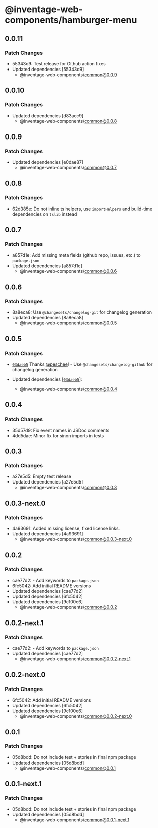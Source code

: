 # @inventage-web-components/hamburger-menu

## 0.0.11

### Patch Changes

- 55343d9: Test release for Github action fixes
- Updated dependencies [55343d9]
  - @inventage-web-components/common@0.0.9

## 0.0.10

### Patch Changes

- Updated dependencies [d83aec9]
  - @inventage-web-components/common@0.0.8

## 0.0.9

### Patch Changes

- Updated dependencies [e0dae87]
  - @inventage-web-components/common@0.0.7

## 0.0.8

### Patch Changes

- 62d385e: Do not inline ts helpers, use `importHelpers` and build-time dependencies on `tslib` instead

## 0.0.7

### Patch Changes

- a857d1e: Add missing meta fields (github repo, issues, etc.) to `package.json`
- Updated dependencies [a857d1e]
  - @inventage-web-components/common@0.0.6

## 0.0.6

### Patch Changes

- 8a8eca8: Use `@changesets/changelog-git` for changelog generation
- Updated dependencies [8a8eca8]
  - @inventage-web-components/common@0.0.5

## 0.0.5

### Patch Changes

- [`03daeb5`](https://github.com/inventage/web-components/commit/03daeb5978e3a7ffa37acd409b0019a2bd027d70) Thanks [@peschee](https://github.com/peschee)! - Use `@changesets/changelog-github` for changelog generation

- Updated dependencies [[`03daeb5`](https://github.com/inventage/web-components/commit/03daeb5978e3a7ffa37acd409b0019a2bd027d70)]:
  - @inventage-web-components/common@0.0.4

## 0.0.4

### Patch Changes

- 35d57d9: Fix event names in JSDoc comments
- 4dd5dae: Minor fix for sinon imports in tests

## 0.0.3

### Patch Changes

- a27e5d5: Empty test release
- Updated dependencies [a27e5d5]
  - @inventage-web-components/common@0.0.3

## 0.0.3-next.0

### Patch Changes

- 4a93691: Added missing license, fixed license links.
- Updated dependencies [4a93691]
  - @inventage-web-components/common@0.0.3-next.0

## 0.0.2

### Patch Changes

- cae77d2: - Add keywords to `package.json`
- 6fc5042: Add initial README versions
- Updated dependencies [cae77d2]
- Updated dependencies [6fc5042]
- Updated dependencies [9c100e6]
  - @inventage-web-components/common@0.0.2

## 0.0.2-next.1

### Patch Changes

- cae77d2: - Add keywords to `package.json`
- Updated dependencies [cae77d2]
  - @inventage-web-components/common@0.0.2-next.1

## 0.0.2-next.0

### Patch Changes

- 6fc5042: Add initial README versions
- Updated dependencies [6fc5042]
- Updated dependencies [9c100e6]
  - @inventage-web-components/common@0.0.2-next.0

## 0.0.1

### Patch Changes

- 05d8bdd: Do not include test + stories in final npm package
- Updated dependencies [05d8bdd]
  - @inventage-web-components/common@0.0.1

## 0.0.1-next.1

### Patch Changes

- 05d8bdd: Do not include test + stories in final npm package
- Updated dependencies [05d8bdd]
  - @inventage-web-components/common@0.0.1-next.1
